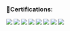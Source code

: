 ### 🏅Certifications:

![](https://images.credly.com/size/100x100/images/2c3a47aa-45a1-420f-a79f-4d0fbb3e478a/image.png)
![](https://images.credly.com/size/100x100/images/6074e869-0140-4b23-a03d-a49839191e41/image.png)
![](https://images.credly.com/size/100x100/images/fc1352af-87fa-4947-ba54-398a0e63322e/security-compliance-and-identity-fundamentals-600x600.png)
![](https://images.credly.com/size/100x100/images/6a5f3050-b673-4eeb-abfd-dbf6a1feab76/image.png)
![](https://images.credly.com/size/100x100/images/87eec792-3c63-4526-aafb-da866a30fa54/image.png)
![](https://images.credly.com/size/100x100/images/79d2530b-44fb-4b71-a0bb-746e991166ae/CredlyBadges-v1.7-FINAL_Core-MSP.png)
![](https://images.credly.com/size/100x100/images/b497d307-a9ce-4221-8cc0-39bb23b823e0/image.png)
![](https://images.credly.com/size/100x100/images/4dd83ff2-6555-464c-a6e9-2e73bce4d572/image.png)

